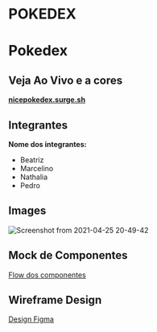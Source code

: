 # POKEDEX

# Pokedex

## Veja Ao Vivo e a cores

**[nicepokedex.surge.sh](https://nicepokedex.surge.sh)**

## Integrantes

**Nome dos integrantes:**

- Beatriz
- Marcelino
- Nathalia
- Pedro

## Images
![Screenshot from 2021-04-25 20-49-42](https://user-images.githubusercontent.com/7757352/116013823-8702f800-a608-11eb-8c17-fec09aed2a35.png)


## Mock de Componentes

[Flow dos componentes](https://whimsical.com/pokedex-78Kr2UVCACKbNZKuoMLqqp)

## Wireframe Design
[Design Figma](https://www.figma.com/proto/CrM78q7Euv4Qnquzuzk577/Pokedex?node-id=11%3A4&scaling=min-zoom&page-id=0%3A1)
